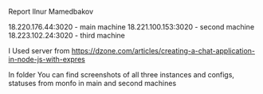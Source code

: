 Report
Ilnur Mamedbakov

18.220.176.44:3020 - main machine
18.221.100.153:3020 - second machine
18.223.102.24:3020 - third machine

I Used server from https://dzone.com/articles/creating-a-chat-application-in-node-js-with-expres   

In folder You can find screenshots of all three instances and configs, statuses from monfo in main and second machines
